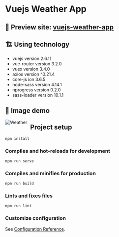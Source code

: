 # Vuejs Weather App
## 🎉 Preview site: [vuejs-weather-app](https://weather-nu-seven.vercel.app/)

## 🏗️ Using technology
* vuejs version 2.6.11
* vue-router version 3.2.0
* vuex version 3.4.0
* axios version ^0.21.4
* core-js ion 3.6.5
* node-sass version 4.14.1
* nprogress version 0.2.0
* sass-loader version 10.1.1


## 📸 Image demo
<img src="https://scontent.fhan14-1.fna.fbcdn.net/v/t1.15752-9/242347847_2631351977159574_2456572801176333408_n.png?_nc_cat=102&ccb=1-5&_nc_sid=ae9488&_nc_ohc=Eu8gj5ItlbYAX9Rijow&_nc_ht=scontent.fhan14-1.fna&oh=5d75f0cdfa179a252eb85584d9b540b1&oe=616CF900"
     alt="Weather"
     style="float: left; margin-right: 10px;" />
     
## Project setup
```
npm install
```

### Compiles and hot-reloads for development
```
npm run serve
```

### Compiles and minifies for production
```
npm run build
```

### Lints and fixes files
```
npm run lint
```

### Customize configuration
See [Configuration Reference](https://cli.vuejs.org/config/).
